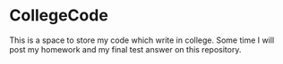 # CollegeCode
This is a space to store my code which write in college.
Some time I will post my homework and my final test answer on this repository.
